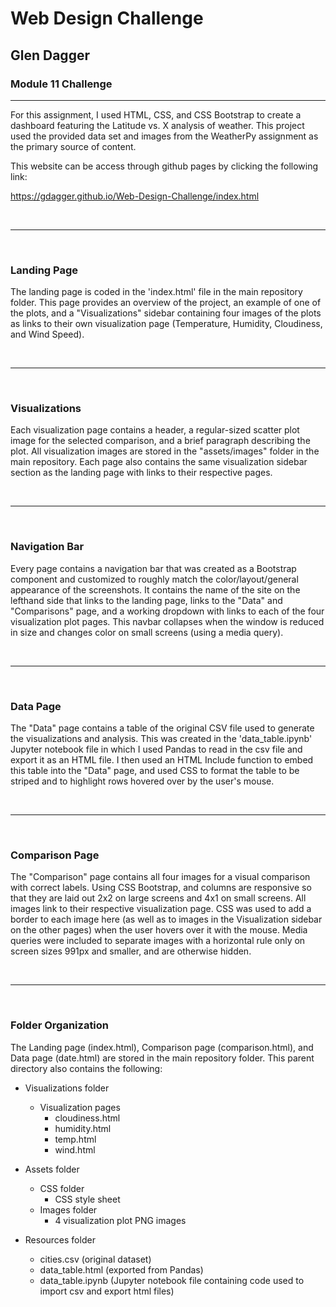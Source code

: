 # Web Design Challenge
## Glen Dagger
### Module 11 Challenge

---

For this assignment, I used HTML, CSS, and CSS Bootstrap to create a dashboard featuring the Latitude vs. X analysis of weather. This project used the provided data set and images from the WeatherPy assignment as the primary source of content.

This website can be access through github pages by clicking the following link:

https://gdagger.github.io/Web-Design-Challenge/index.html

<br>

---

<br>

### Landing Page

The landing page is coded in the 'index.html' file in the main repository folder. This page provides an overview of the project, an example of one of the plots, and a "Visualizations" sidebar containing four images of the plots as links to their own visualization page (Temperature, Humidity, Cloudiness, and Wind Speed).

<br>

---

<br>

### Visualizations

Each visualization page contains a header, a regular-sized scatter plot image for the selected comparison, and a brief paragraph describing the plot. All visualization images are stored in the "assets/images" folder in the main repository. Each page also contains the same visualization sidebar section as the landing page with links to their respective pages.


<br>

---

<br>

### Navigation Bar

Every page contains a navigation bar that was created as a Bootstrap component and customized to roughly match the color/layout/general appearance of the screenshots. It contains the name of the site on the lefthand side that links to the landing page, links to the "Data" and "Comparisons" page, and a working dropdown with links to each of the four visualization plot pages. This navbar collapses when the window is reduced in size and changes color on small screens (using a media query).


<br>

---

<br>

### Data Page

The "Data" page contains a table of the original CSV file used to generate the visualizations and analysis. This was created in the 'data_table.ipynb' Jupyter notebook file in which I used Pandas to read in the csv file and export it as an HTML file. I then used an HTML Include function to embed this table into the "Data" page, and used CSS to format the table to be striped and to highlight rows hovered over by the user's mouse.

<br>

---

<br>

### Comparison Page

The "Comparison" page contains all four images for a visual comparison with correct labels. Using CSS Bootstrap, and columns are responsive so that they are laid out 2x2 on large screens and 4x1 on small screens.  All images link to their respective visualization page. CSS was used to add a border to each image here (as well as to images in the Visualization sidebar on the other pages) when the user hovers over it with the mouse. Media queries were included to separate images with a horizontal rule only on screen sizes 991px and smaller, and are otherwise hidden.

<br>

---

<br>

### Folder Organization

The Landing page (index.html), Comparison page (comparison.html), and Data page (date.html) are stored in the main repository folder. This parent directory also contains the following:
  
- Visualizations folder
  - Visualization pages
    - cloudiness.html
    - humidity.html
    - temp.html
    - wind.html
  
- Assets folder
  - CSS folder
    - CSS style sheet
  - Images folder
    - 4 visualization plot PNG images
- Resources folder
  - cities.csv (original dataset)
  - data_table.html (exported from Pandas)
  - data_table.ipynb (Jupyter notebook file containing code used to import csv and export html files)